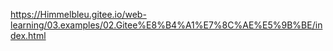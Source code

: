 https://Himmelbleu.gitee.io/web-learning/03.examples/02.Gitee%E8%B4%A1%E7%8C%AE%E5%9B%BE/index.html
